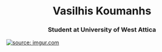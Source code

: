 <h1 align="center">Vasilhis Koumanhs</h1>
<h3 align="center">Student at University of West Attica</h3>

<p align="left"> <a href="https://imgur.com/POSeaVZ"><img src="https://i.imgur.com/POSeaVZ.png" title="source: imgur.com" /></a> </p>
